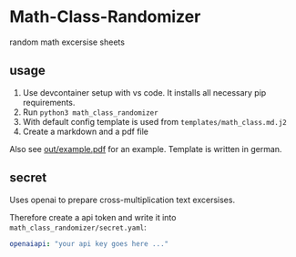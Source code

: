 # Math-Class-Randomizer

random math excersise sheets

## usage

1. Use devcontainer setup with vs code. It installs all necessary pip requirements.
2. Run `python3 math_class_randomizer`
3. With default config template is used from `templates/math_class.md.j2`
4. Create a markdown and a pdf file

Also see [out/example.pdf](out/example.pdf) for an example.
Template is written in german.

## secret

Uses openai to prepare cross-multiplication text excersises.

Therefore create a api token and write it into `math_class_randomizer/secret.yaml`:

```yaml
openaiapi: "your api key goes here ..."
```
